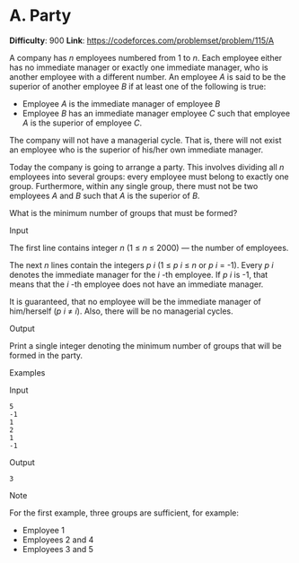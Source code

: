 # A. Party 
**Difficulty**: 900 
**Link**: https://codeforces.com/problemset/problem/115/A

A company has _n_ employees numbered from 1 to _n_. Each employee either has
no immediate manager or exactly one immediate manager, who is another employee
with a different number. An employee _A_ is said to be the superior of another
employee _B_ if at least one of the following is true:

  * Employee _A_ is the immediate manager of employee _B_
  * Employee _B_ has an immediate manager employee _C_ such that employee _A_ is the superior of employee _C_. 

The company will not have a managerial cycle. That is, there will not exist an
employee who is the superior of his/her own immediate manager.

Today the company is going to arrange a party. This involves dividing all _n_
employees into several groups: every employee must belong to exactly one
group. Furthermore, within any single group, there must not be two employees
_A_ and _B_ such that _A_ is the superior of _B_.

What is the minimum number of groups that must be formed?

Input

The first line contains integer _n_ (1 ≤  _n_ ≤ 2000) — the number of
employees.

The next _n_ lines contain the integers _p_ _i_ (1 ≤  _p_ _i_ ≤  _n_ or _p_
_i_ = -1). Every _p_ _i_ denotes the immediate manager for the _i_ -th
employee. If _p_ _i_ is -1, that means that the _i_ -th employee does not have
an immediate manager.

It is guaranteed, that no employee will be the immediate manager of
him/herself (_p_ _i_ ≠  _i_). Also, there will be no managerial cycles.

Output

Print a single integer denoting the minimum number of groups that will be
formed in the party.

Examples

Input

    
    
    5  
    -1  
    1  
    2  
    1  
    -1  
    

Output

    
    
    3  
    

Note

For the first example, three groups are sufficient, for example:

  * Employee 1 
  * Employees 2 and 4 
  * Employees 3 and 5 

